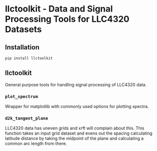 # llctoolkit - Data and Signal Processing Tools for LLC4320 Datasets
## Installation

```
pip install llctoolkit
```

## llctoolkit
General purpose tools for handling signal processing of LLC4320 data. 

### `plot_spectrum`
Wrapper for matplotlib with commonly used options for plotting spectra.

### `d2k_tangent_plane`
LLC4320 data has uneven grids and xrft will complain about this. This function takes
an input grid dataset and evens out the spacing calculating latitude distance by taking
the midpoint of the plane and calculating a common arc length from there.

